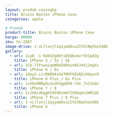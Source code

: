 ```yaml
---
layout: produk-casinghp
title: Bruins Boston iPhone Case
categories: apple

# Produk
product-title: Bruins Boston iPhone Case
harga: 90000
sku: hn-2887
image-drive: 1-vLllxnjl2q1yw6Osu2IYGlNqtGe348E
gallery:
  - url: 1Lp8_-1-KAkO2gO6tsE6QbxmvrSh1pA3g
    title: iPhone 5 / 5s / SE
  - url: 1Cb-7lPswaiapWkKG0AhunAkJeVj1mgXs
    title: iPhone 6 / 6s
  - url: 1Oay2-cirKNDO4zG47MdYGOiN2zXHywrQ
    title: iPhone 6 Plus / 6s Plus
  - url: 1sX6xKBRpGLmieK3gpOHA-lUn_lhtSeQu
    title: iPhone 7 / 8
  - url: 1cJk8s36ggKS9I8OzmbfIXE8qUv2mM12D
    title: iPhone 7 Plus / 8 Plus
  - url: 1-vLllxnjl2q1yw6Osu2IYGlNqtGe348E
    title: iPhone X
---
```

